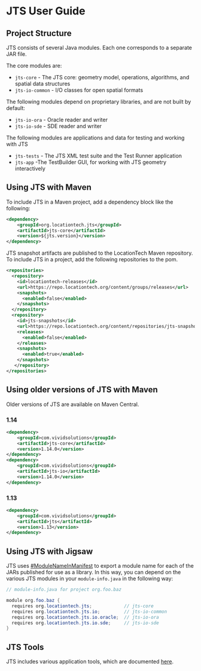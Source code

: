# JTS User Guide

## Project Structure

JTS consists of several Java modules.
Each one corresponds to a separate JAR file.

The core modules are:

* `jts-core` - The JTS  core: geometry model, operations, algorithms, and spatial data structures
* `jts-io-common` - I/O classes for open spatial formats

The following modules depend on proprietary libraries, and are not built by default:

* `jts-io-ora` - Oracle reader and writer
* `jts-io-sde` - SDE reader and writer

The following modules are applications and data for testing and working with JTS

* `jts-tests` - The JTS XML test suite and the Test Runner application
* `jts-app` -The TestBuilder GUI, for working with JTS geometry interactively

## Using JTS with Maven

To include JTS in a Maven project, add a dependency block like the following:

```xml
<dependency>
    <groupId>org.locationtech.jts</groupId>
    <artifactId>jts-core</artifactId>
    <version>${jts.version}</version>
</dependency>
```

JTS snapshot artifacts are published to the LocationTech Maven repository. To include JTS in a project, add the following repositories to the pom.

```xml
<repositories>
  <repository>
    <id>locationtech-releases</id>
    <url>https://repo.locationtech.org/content/groups/releases</url>
    <snapshots>
      <enabled>false</enabled>
    </snapshots>
  </repository>
  <repository>
    <id>jts-snapshots</id>
    <url>https://repo.locationtech.org/content/repositories/jts-snapshots</url>
    <releases>
      <enabled>false</enabled>
    </releases>
    <snapshots>
      <enabled>true</enabled>
    </snapshots>
   </repository>
</repositories>
```
## Using older versions of JTS with Maven

Older versions of JTS are available on Maven Central.

### 1.14

```xml
<dependency>
    <groupId>com.vividsolutions</groupId>
    <artifactId>jts-core</artifactId>
    <version>1.14.0</version>
</dependency>
<dependency>
    <groupId>com.vividsolutions</groupId>
    <artifactId>jts-io</artifactId>
    <version>1.14.0</version>
</dependency>
```
### 1.13

```xml
<dependency>
    <groupId>com.vividsolutions</groupId>
    <artifactId>jts</artifactId>
    <version>1.13</version>
</dependency>
```

## Using JTS with Jigsaw

JTS uses [#ModuleNameInManifest](http://openjdk.java.net/projects/jigsaw/spec/issues/#ModuleNameInManifest) to export a module name for each of the JARs published for use as a library. In this way, you can depend on the various JTS modules in your `module-info.java` in the following way:

```java
// module-info.java for project org.foo.baz

module org.foo.baz {
  requires org.locationtech.jts;            // jts-core
  requires org.locationtech.jts.io;         // jts-io-common
  requires org.locationtech.jts.io.oracle;  // jts-io-ora
  requires org.locationtech.jts.io.sde;     // jts-io-sde
}
```

## JTS Tools

JTS includes various application tools, which are documented [here](doc/TOOLS.md).

